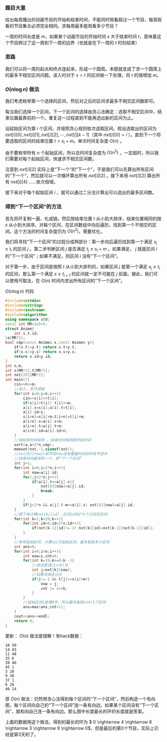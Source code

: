 ### 题目大意

给出每周播出的动画节目的开始和结束时间，不能同时观看超过一个节目，每周观看的节目集合必须完全相同。求每周最多能观看多少节目？

一周的时间长度是 $m$，如果某个动画节目的开始时间 $s$ 大于结束时间 $t$，意味着这个节目跨过了这一周到下一周的边界（也就是在下一周的 $t$ 时刻结束）

### 思路

我们可以将一周的起点和终点连起来，形成一个圆周。本题就变成了求一个圆周上的最多不相交区间问题。读入时对于 $s>t$ 的区间做一下处理，将 $t$ 的值增加 $m$。

### $O(n\log n)$ 做法

我们考虑枚举第一个选择的区间，然后对之后的区间求最多不相交区间数即可。

每当我们选择一个区间，下一个区间的选择由贪心法确定：选取不相交区间中，结束位置最靠前的一个。重复这一过程直到不能再选出新的区间为止。

设起始区间为第 $i$ 个区间，并按照贪心规则依次选取区间。假设选取出的区间为 $nxt[i][0],nxt[i][1],nxt[i][2],\cdots,nxt[i][k-1]$（其中 $nxt[i][0]=i$ ）。直到下一个将要选取的区间的结束位置 $t>s_i+m$。单次时间复杂度 $O(n)$ 。

由于要枚举所有 $n$ 个起始区间，所以总时间复杂度为 $O(n^2)$ ，一定超时，所以我们需要对每个起始区间，快速求不相交区间数。

注意到 $nxt[i][2]$ 实际上是“下一个”的“下一个”，于是我们可以先算出所有区间的“下一个”，然后就可以一次循环算出所有 $nxt[i][2]$ 。接下来用 $nxt[i][2]$ 算出所有 $nxt[i][4]$ ……依次倍增。

接下来对于每个起始区间 $i$ ，就可以通过二分法计算出可以选出的最多区间数。


### 得到“下一个区间”的方法

首先将环复制一遍，化成链。然后按结束位置 $t$ 从小到大排序，结束位置相同的按 $s$ 从小到大排序。对每个区间，在区间数组中向后遍历，找到第一个不相交的区间。这个方法的时间复杂度仍为 $O(n^2)$，需要优化。

我们将寻找“下一个区间”的过程分成两部分：第一步向后遍历找到第一个满足 $s_j \ge t_i$ 的区间 $j$ 。第二步判断区间 $j$ 是否满足 $t_j \le s_i+m$ 。如果满足， $j$ 就是区间 $i$ 的“下一个区间”；如果不满足，则区间 $i$ 没有“下一个区间”。

对于第一步，由于区间是按照 $t$ 从小到大排列的，如果区间 $j$ 是第一个满足 $s_j \ge t_i$ 的区间，那么第一个满足 $s \ge t_{i+1}$ 的区间就一定不可能在 $j$ 前面。据此，我们可以使用尺取法，在 $O(n)$ 时间内求出所有区间的“下一个区间”。

$O(n\log n)$ 代码

```cpp
#include<cstdio>
#include<cstring>
#include<iostream>
#include<algorithm>
using namespace std;
const int MR=1e5+5;
struct Anime{
	int s,t,id;
}a[MR*2];
bool cmp(const Anime& x,const Anime& y){
	if(x.t!=y.t) return x.t<y.t;
	if(x.s!=y.s) return x.s<y.s;
	return x.id<y.id;
}
int n,m;
int s[MR*2],t[MR*2];
int nxt[20][MR*2];
int main(){
	cin>>n>>m;
	//读入，变环成链 
	for(int i=0;i<n;i++){
		cin>>s[i]>>t[i];
		if(s[i]>t[i]) t[i]+=m;
		a[i].s=s[i];a[i].t=t[i];
		a[i].id=i;
		s[i+n]=s[i]+m;t[i+n]=t[i]+m;
		a[i+n].s=a[i].s+m;
		a[i+n].t=a[i].t+m;
		a[i+n].id=a[i].id+n;
	}
	//按结束时间排序 ，结束时间相同按开始时间 
	sort(a,a+2*n,cmp);
	memset(nxt,-1,sizeof(nxt));
	//nxt[0][now]=和节目now没有重叠时间的所有节目中
	//结束时间最早的一个，即“下一个区间” 
	int j=1;
	for(int i=0;i<2*n;i++){
		int now=a[i].id;
		for(;j<2*n;j++){
			if(a[i].t<=a[j].s){
				nxt[0][now]=a[j].id;
				break;
			}
		}
		if(j<2*n && a[j].t-m<=a[i].s) nxt[0][now]=a[j].id;
	}
	//接下来计算nxt[k][id]：区间id的2^k个之后的区间
	for(int k=1;k<20;k++){
		for(int id=0;id<2*n;id++){
			if(nxt[k-1][id]!=-1) nxt[k][id]=nxt[k-1][nxt[k-1][id]];
		}
	}
	//枚举起始区间，计算以i为起始区间，最多能取多少区间
	int ans=0;
	for(int i=0;i<n;i++){
		int now=i,cnt=0;
		for(int k=19;k>=0;k--){
			//尝试前进(1<<k)步
			int j=nxt[k][now];
			//如果没有走过头
			if(j!=-1 && t[j]<=s[i]+m){
				now = j;
				cnt |= 1<<k;
			}
		}
		//起始区间i是第0步，所以最多能取cnt+1个区间
		ans=max(ans,cnt+1);
	}
	cout<<ans<<endl;
	return 0;
}
```

更新： $O(n)$ 做法是错解！有hack数据：
```
10 50
14 43
11 48
35 6
38 46
45 1
3 28
9 36
37 1
6 26
46 14
```

原 $O(n)$ 做法：仍然用贪心法得到每个区间的“下一个区间”，然后构造一个有向图，每个区间向自己的“下一个区间”连一条有向边。如果某个区间没有“下一个区间”，就和向自己连一条有向边。那么图中长度最长的环的长度就是答案。

上面的数据用这个做法，得到的最长的环为 $ 0 \rightarrow 4 \rightarrow 8 \rightarrow 3 \rightarrow 9 \rightarrow 0$，但是最后的第0个节目，实际上已经是第3天的了。

